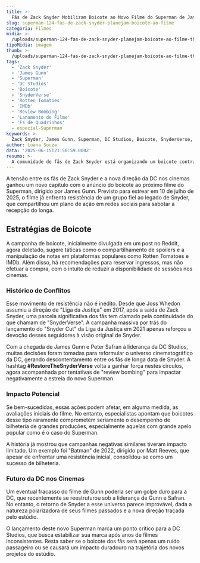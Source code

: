 ```yaml
---
title: >-
  Fãs de Zack Snyder Mobilizam Boicote ao Novo Filme do Superman de James Gunn
slug: superman-124-fas-de-zack-snyder-planejam-boicote-ao-filme
categoria: Filmes
midia: >-
  /uploads/superman-124-fas-de-zack-snyder-planejam-boicote-ao-filme-thumb.webp
tipoMidia: imagem
thumb: >-
  /uploads/superman-124-fas-de-zack-snyder-planejam-boicote-ao-filme-thumb.webp
tags:
  - 'Zack Snyder'
  - 'James Gunn'
  - 'Superman'
  - 'DC Studios'
  - 'Boicote'
  - 'SnyderVerse'
  - 'Rotten Tomatoes'
  - 'IMDb'
  - 'Review Bombing'
  - 'Lanamento de Filme'
  - 'Fs de Quadrinhos'
  - especial-Superman
keywords: >-
  Zack Snyder, James Gunn, Superman, DC Studios, Boicote, SnyderVerse, Rotten Tomatoes, IMDb, Review Bombing, Lançamento de Filme, Fãs de Quadrinhos
author: Luana Souza
data: '2025-06-15T21:50:59.000Z'
resumo: >-
  A comunidade de fãs de Zack Snyder está organizando um boicote contra o novo filme do Superman, dirigido por James Gunn, com estratégias para minar sua estreia. Ações incluem spoilers e manipulação de notas em plataformas como Rotten Tomatoes.
---
```


A tensão entre os fãs de Zack Snyder e a nova direção da DC nos cinemas ganhou um novo capítulo com o anúncio do boicote ao próximo filme do Superman, dirigido por James Gunn. Previsto para estrear em 10 de julho de 2025, o filme já enfrenta resistência de um grupo fiel ao legado de Snyder, que compartilhou um plano de ação em redes sociais para sabotar a recepção do longa.

## Estratégias de Boicote

A campanha de boicote, inicialmente divulgada em um post no Reddit, agora deletado, sugere táticas como o compartilhamento de spoilers e a manipulação de notas em plataformas populares como Rotten Tomatoes e IMDb. Além disso, há recomendações para reservar ingressos, mas não efetuar a compra, com o intuito de reduzir a disponibilidade de sessões nos cinemas.

### Histórico de Conflitos

Esse movimento de resistência não é inédito. Desde que Joss Whedon assumiu a direção de "Liga da Justiça" em 2017, após a saída de Zack Snyder, uma parcela significativa dos fãs tem clamado pela continuidade do que chamam de "SnyderVerse". A campanha massiva por trás do lançamento do "Snyder Cut" da Liga da Justiça em 2021 apenas reforçou a devoção desses seguidores à visão original de Snyder.

Com a chegada de James Gunn e Peter Safran à liderança da DC Studios, muitas decisões foram tomadas para reformular o universo cinematográfico da DC, gerando descontentamento entre os fãs de longa data de Snyder. A hashtag **#RestoreTheSnyderVerse** volta a ganhar força nestes círculos, agora acompanhada por tentativas de "review bombing" para impactar negativamente a estreia do novo Superman.

### Impacto Potencial

Se bem-sucedidas, essas ações podem afetar, em alguma medida, as avaliações iniciais do filme. No entanto, especialistas apontam que boicotes desse tipo raramente comprometem seriamente o desempenho de bilheteria de grandes produções, especialmente aquelas com grande apelo popular como é o caso do Superman.

A história já mostrou que campanhas negativas similares tiveram impacto limitado. Um exemplo foi "Batman" de 2022, dirigido por Matt Reeves, que apesar de enfrentar uma resistência inicial, consolidou-se como um sucesso de bilheteria.

### Futuro da DC nos Cinemas

Um eventual fracasso do filme de Gunn poderia ser um golpe duro para a DC, que recentemente se reestruturou sob a liderança de Gunn e Safran. No entanto, o retorno de Snyder a esse universo parece improvável, dada a natureza polarizadora de seus filmes passados e a nova direção traçada pelo estúdio.

O lançamento deste novo Superman marca um ponto crítico para a DC Studios, que busca estabilizar sua marca após anos de filmes inconsistentes. Resta saber se o boicote dos fãs será apenas um ruído passageiro ou se causará um impacto duradouro na trajetória dos novos projetos do estúdio.